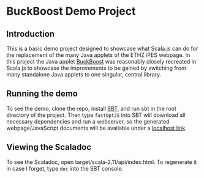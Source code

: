 # BuckBoost Demo Project

## Introduction

This is a basic demo project designed to showcase what Scala.js can do for the replacement of the many Java applets
of the ETHZ iPES webpage. In this project the Java applet
[BuckBoost](http://www.ipes.ethz.ch/ipes/dcdc/e_BuckBoost.html) was reasonably closely recreated in Scala.js to showcase
the improvements to be gained by switching from many standalone Java applets to one singular, central library.

## Running the demo

To see the demo, clone the repo, install [SBT](http://www.scala-sbt.org/), and run sbt in the root directory of the
project. Then type ```fastOptJS``` into SBT will download all necessary dependencies and run a webserver, so the
generated webpage/JavaScript documents will be available under a
[localhost link](localhost:12345/target/scala-2.11/classes/index-dev.html).

## Viewing the Scaladoc

To see the Scaladoc, open target/scala-2.11/api/index.html. To regenerate it in case I forget, type ```doc``` into the
SBT console.